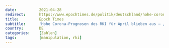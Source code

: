 ```yaml
---
date:          2021-04-28
redirect:      https://www.epochtimes.de/politik/deutschland/hohe-corona-prognosen-des-rki-fuer-april-blieben-aus-bild-politische-folgen-trotzdem-gigantisch-a3502471.html
title:         Epoch Times
subtitle:      'Hohe Corona-Prognosen des RKI für April blieben aus – „Bild“: Politische Folgen trotzdem „gigantisch“'
country:       DE
categories:    [Zahlen]
tags:          [manipulation, rki]
---
```

